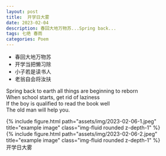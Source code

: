 ```yaml
---
layout: post
title:  开学日大雾
date: 2023-02-04
description: 春回大地万物苏...Spring back...
tags: 七绝 春雨
categories: Poem
---
```

- 春回大地万物苏
- 开学当把懒习除
- 小子若是读书人
- 老翁自会将汝扶

Spring back to earth all things are beginning to reborn  
When school starts, get rid of laziness  
If the boy is qualified to read the book well  
The old man will help you.

<div class="row">
    <div class="col-sm mt-3 mt-md-0">
        {% include figure.html path="assets/img/2023-02-06-1.jpeg" title="example image" class="img-fluid rounded z-depth-1" %}
    </div>
    <div class="col-sm mt-3 mt-md-0">
        {% include figure.html path="assets/img/2023-02-06-2.jpeg" title="example image" class="img-fluid rounded z-depth-1" %}
    </div>
</div>
<div class="caption">
    开学日大雾
</div>
